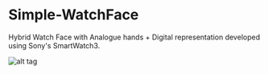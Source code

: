 # Simple-WatchFace
Hybrid Watch Face with Analogue hands + Digital representation developed using Sony's SmartWatch3.

![alt tag](http://i.imgur.com/JZ2pLKO.png "WatchFace screenshot")
